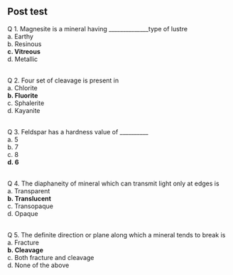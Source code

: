 ## Post test
Q 1. Magnesite is a mineral having ______________type of lustre<br>
a. Earthy<br>
b. Resinous<br>
<b>c. Vitreous</b><br>
d. Metallic<br><br>

Q 2. Four set of cleavage is present in<br>
a. Chlorite<br>
<b>b. Fluorite</b><br>
c. Sphalerite<br>
d. Kayanite<br><br>

Q 3. Feldspar has a hardness value of __________<br>
a. 5<br>
b. 7<br>
c. 8<br>
<b>d. 6</b><br><br>

Q 4. The diaphaneity of mineral which can transmit light only at edges is<br>
a. Transparent<br>
<b>b. Translucent</b><br>
c. Transopaque<br>
d. Opaque<br><br>

Q 5. The definite direction or plane along which a mineral tends to break is<br>
a. Fracture<br>
<b>b. Cleavage</b><br>
c. Both fracture and cleavage<br>
d. None of the above<br><br>
